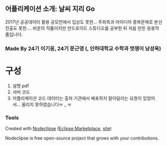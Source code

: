 ## 어플리케이션 소개: 날씨 지리 Go
2017년 공공데이터 활용 공모전에서 입상도 못한... 주최측과 아이디어 중복문제로 본선진출도 못한.... 비운의 작품이지만 안드로이드 스튜디오를 공부한 뒤 처음 만든 응용작품입니다.

### Made By 24기 이기웅, 24기 문근영 (, 인하대학교 수학과 멋쟁이 남성욱)

# 구성

1. 설명 pdf
2. 서버 코드
3. 어플리케이션 코드
데이터는 출처 기관에서 배포하지 말아달라는 요청이 있었어서... 올리지 못하였습니다ㅠ _ ㅠ

### Tools

Created with [Nodeclipse](https://github.com/Nodeclipse/nodeclipse-1)
 ([Eclipse Marketplace](http://marketplace.eclipse.org/content/nodeclipse), [site](http://www.nodeclipse.org))   

Nodeclipse is free open-source project that grows with your contributions.
